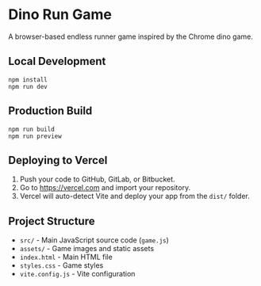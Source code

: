 # Dino Run Game

A browser-based endless runner game inspired by the Chrome dino game.

## Local Development

```
npm install
npm run dev
```

## Production Build

```
npm run build
npm run preview
```

## Deploying to Vercel

1. Push your code to GitHub, GitLab, or Bitbucket.
2. Go to https://vercel.com and import your repository.
3. Vercel will auto-detect Vite and deploy your app from the `dist/` folder.

## Project Structure

- `src/` - Main JavaScript source code (`game.js`)
- `assets/` - Game images and static assets
- `index.html` - Main HTML file
- `styles.css` - Game styles
- `vite.config.js` - Vite configuration

